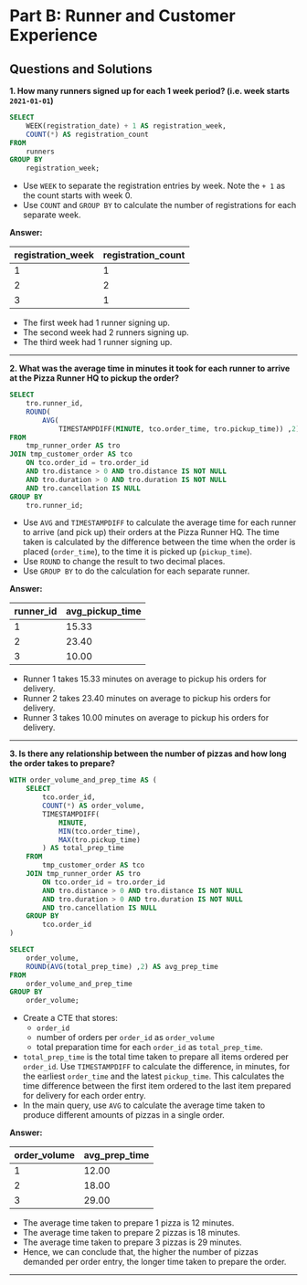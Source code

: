 # Part B: Runner and Customer Experience

## Questions and Solutions

**1. How many runners signed up for each 1 week period? (i.e. week starts ```2021-01-01```)**

```sql
SELECT
	WEEK(registration_date) + 1 AS registration_week,
	COUNT(*) AS registration_count
FROM
	runners
GROUP BY
	registration_week;
```

- Use ```WEEK``` to separate the registration entries by week. Note the ```+ 1``` as the count starts with week 0.
- Use ```COUNT``` and ```GROUP BY``` to calculate the number of registrations for each separate week.

**Answer:**

|registration_week|registration_count|
|-----------------|------------------|
|1                |1                 |
|2                |2                 |
|3                |1                 |

- The first week had 1 runner signing up.
- The second week had 2 runners signing up.
- The third week had 1 runner signing up.

***

**2. What was the average time in minutes it took for each runner to arrive at the Pizza Runner HQ to pickup the order?**

```sql
SELECT
	tro.runner_id,
	ROUND(
		AVG(
			TIMESTAMPDIFF(MINUTE, tco.order_time, tro.pickup_time)) ,2) AS avg_pickup_time
FROM
	tmp_runner_order AS tro
JOIN tmp_customer_order AS tco
	ON tco.order_id = tro.order_id
	AND tro.distance > 0 AND tro.distance IS NOT NULL
	AND tro.duration > 0 AND tro.duration IS NOT NULL
	AND tro.cancellation IS NULL
GROUP BY
	tro.runner_id;
```

- Use ```AVG``` and ```TIMESTAMPDIFF``` to calculate the average time for each runner to arrive (and pick up) their orders at the Pizza Runner HQ. The time taken is calculated by the difference between the time when the order is placed (```order_time```), to the time it is picked up (```pickup_time```).
- Use ```ROUND``` to change the result to two decimal places.
- Use ```GROUP BY``` to do the calculation for each separate runner.

**Answer:**

|runner_id|avg_pickup_time|
|---------|---------------|
|1        |15.33          |
|2        |23.40          |
|3        |10.00          |

- Runner 1 takes 15.33 minutes on average to pickup his orders for delivery.
- Runner 2 takes 23.40 minutes on average to pickup his orders for delivery.
- Runner 3 takes 10.00 minutes on average to pickup his orders for delivery.

***

**3. Is there any relationship between the number of pizzas and how long the order takes to prepare?**

```sql
WITH order_volume_and_prep_time AS (
	SELECT
		tco.order_id,
		COUNT(*) AS order_volume,
		TIMESTAMPDIFF(
			MINUTE,
			MIN(tco.order_time),
			MAX(tro.pickup_time)
		) AS total_prep_time
	FROM
		tmp_customer_order AS tco
	JOIN tmp_runner_order AS tro
		ON tco.order_id = tro.order_id
		AND tro.distance > 0 AND tro.distance IS NOT NULL
		AND tro.duration > 0 AND tro.duration IS NOT NULL
		AND tro.cancellation IS NULL
	GROUP BY
		tco.order_id
)

SELECT
	order_volume,
	ROUND(AVG(total_prep_time) ,2) AS avg_prep_time
FROM
	order_volume_and_prep_time
GROUP BY
	order_volume;
```
- Create a CTE that stores:
	- ```order_id```
	- number of orders per ```order_id``` as ```order_volume```
	- total preparation time for each ```order_id``` as ```total_prep_time```.
- ```total_prep_time``` is the total time taken to prepare all items ordered per ```order_id```. Use ```TIMESTAMPDIFF``` to calculate the difference, in minutes, for the earliest ```order_time``` and the latest ```pickup_time```. This calculates the time difference between the first item ordered to the last item prepared for delivery for each order entry.
- In the main query, use ```AVG``` to calculate the average time taken to produce different amounts of pizzas in a single order.

**Answer:**

|order_volume|avg_prep_time|
|------------|-------------|
|1           |12.00        |
|2           |18.00        |
|3           |29.00        |

- The average time taken to prepare 1 pizza is 12 minutes.
- The average time taken to prepare 2 pizzas is 18 minutes.
- The average time taken to prepare 3 pizzas is 29 minutes.
- Hence, we can conclude that, the higher the number of pizzas demanded per order entry, the longer time taken to prepare the order.

***